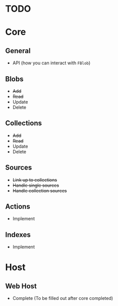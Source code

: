 # TODO

# Core

## General

* API (how you can interact with `FBlob`)

## Blobs

* ~~Add~~
* ~~Read~~
* Update
* Delete

## Collections

* ~~Add~~
* ~~Read~~
* Update
* Delete

## Sources

* ~~Link up to collections~~
* ~~Handle single sources~~
* ~~Handle collection sources~~

## Actions

* Implement

## Indexes

* Implement

# Host

## Web Host

* Complete (To be filled out after core completed)